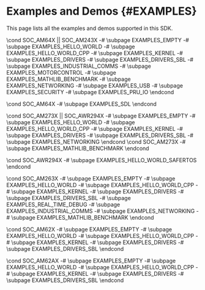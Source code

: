 #  Examples and Demos {#EXAMPLES}

This page lists all the examples and demos supported in this SDK.

\cond SOC_AM64X || SOC_AM243X
-# \subpage EXAMPLES_EMPTY
-# \subpage EXAMPLES_HELLO_WORLD
-# \subpage EXAMPLES_HELLO_WORLD_CPP
-# \subpage EXAMPLES_KERNEL
-# \subpage EXAMPLES_DRIVERS
-# \subpage EXAMPLES_DRIVERS_SBL
-# \subpage EXAMPLES_INDUSTRIAL_COMMS
-# \subpage EXAMPLES_MOTORCONTROL
-# \subpage EXAMPLES_MATHLIB_BENCHMARK
-# \subpage EXAMPLES_NETWORKING
-# \subpage EXAMPLES_USB
-# \subpage EXAMPLES_SECURITY
-# \subpage EXAMPLES_PRU_IO
\endcond

\cond SOC_AM64X
-# \subpage EXAMPLES_SDL
\endcond

\cond SOC_AM273X || SOC_AWR294X
-# \subpage EXAMPLES_EMPTY
-# \subpage EXAMPLES_HELLO_WORLD
-# \subpage EXAMPLES_HELLO_WORLD_CPP
-# \subpage EXAMPLES_KERNEL
-# \subpage EXAMPLES_DRIVERS
-# \subpage EXAMPLES_DRIVERS_SBL
-# \subpage EXAMPLES_NETWORKING
\endcond
\cond SOC_AM273X
-# \subpage EXAMPLES_MATHLIB_BENCHMARK
\endcond

\cond SOC_AWR294X
-# \subpage EXAMPLES_HELLO_WORLD_SAFERTOS
\endcond

\cond SOC_AM263X
-# \subpage EXAMPLES_EMPTY
-# \subpage EXAMPLES_HELLO_WORLD
-# \subpage EXAMPLES_HELLO_WORLD_CPP
-# \subpage EXAMPLES_KERNEL
-# \subpage EXAMPLES_DRIVERS
-# \subpage EXAMPLES_DRIVERS_SBL
-# \subpage EXAMPLES_REAL_TIME_DEBUG
-# \subpage EXAMPLES_INDUSTRIAL_COMMS
-# \subpage EXAMPLES_NETWORKING
-# \subpage EXAMPLES_MATHLIB_BENCHMARK
\endcond

\cond SOC_AM62X
-# \subpage EXAMPLES_EMPTY
-# \subpage EXAMPLES_HELLO_WORLD
-# \subpage EXAMPLES_HELLO_WORLD_CPP
-# \subpage EXAMPLES_KERNEL
-# \subpage EXAMPLES_DRIVERS
-# \subpage EXAMPLES_DRIVERS_SBL
\endcond

\cond SOC_AM62AX
-# \subpage EXAMPLES_EMPTY
-# \subpage EXAMPLES_HELLO_WORLD
-# \subpage EXAMPLES_HELLO_WORLD_CPP
-# \subpage EXAMPLES_KERNEL
-# \subpage EXAMPLES_DRIVERS
-# \subpage EXAMPLES_DRIVERS_SBL
\endcond
